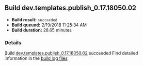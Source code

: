 ## Build dev.templates.publish_0.17.18050.02
- **Build result:** `succeeded`
- **Build queued:** 2/19/2018 11:25:34 AM
- **Build duration:** 28.65 minutes
### Details
Build [dev.templates.publish_0.17.18050.02](https://winappstudio.visualstudio.com/web/build.aspx?pcguid=a4ef43be-68ce-4195-a619-079b4d9834c2&builduri=vstfs%3a%2f%2f%2fBuild%2fBuild%2f25042) succeeded
Find detailed information in the [build log files](https://uwpctdiags.blob.core.windows.net/buildlogs/dev.templates.publish_0.17.18050.02_logs.zip)
